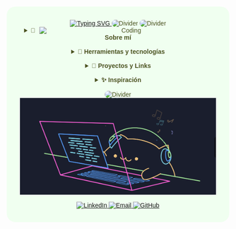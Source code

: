 <div style="background-color:#F0FFF0; border-radius:20px; padding:30px; font-family:'Comic Sans MS', cursive, sans-serif; color:#4B5320;" align="center">

  <!-- Typing SVG -->
  <a href="https://git.io/typing-svg">
    <img src="https://readme-typing-svg.herokuapp.com?duration=3500&color=777777&background=00000000&width=400&height=300&lines=Hola+mundo!+Soy+Estrella+Cardozo+🌻" alt="Typing SVG">
  </a>

  <!-- Imagen animada a la derecha -->
  <img align="right" alt="Coding" width="400" src="https://cdn.dribbble.com/users/1277312/screenshots/14733298/media/39b1045e593737587dd60e42c8422d1f.gif">

  <!-- Divider animado estilo boho más grande -->
  <img src="https://user-images.githubusercontent.com/73097560/115834477-dbab4500-a447-11eb-908a-139a6edaec5c.gif" alt="Divider" style="width:100%; height:20px; border-radius: 15px;">
  <img src="https://user-images.githubusercontent.com/73097560/115834477-dbab4500-a447-11eb-908a-139a6edaec5c.gif" alt="Divider" style="width:100%; height:20px; border-radius: 15px;">

  <br>

  <!-- Sobre mí -->
  <details>
    <summary><b>🌱 Sobre mí</b></summary>
    <br>
    <div align="center">
      <p>🌻 Estudiante de la tecnicatura en Desarrollo Web en la UNER.<br>
      🌿 Tecnicatura en Vegetal Intensivo.<br>
      💻 Me gusta explorar distintas ramas de la programación y afianzar mis habilidades, especializándome en Front End.<br>
      🎨 Apasionada por el diseño gráfico y web. Actualmente estoy tomando un curso de Experiencia de Usuario (UIX) de Google.<br>
      🌎 Interesada en tecnologías ambientales y en el diseño de páginas web funcionales y estéticas.<br>
      🍃 Mi objetivo principal es formarme para convertirme en desarrolladora Full Stack, explorando diferentes herramientas mientras profundizo mi pasión por el Front End.</p>
    </div>
  </details>

  <br>

  <!-- Herramientas y tecnologías -->
  <details>
    <summary><b>🌿 Herramientas y tecnologías</b></summary>
    <br>
    <div align="center">
      <kbd>
        <kbd>Lenguajes de programación</kbd><br><br>
        <img width="30px" src="https://cdn.jsdelivr.net/gh/devicons/devicon/icons/javascript/javascript-original.svg" alt="Javascript" title="Javascript"/>
        <img width="30px" src="https://cdn.jsdelivr.net/gh/devicons/devicon/icons/python/python-original.svg" alt="Python" title="Python"/>
        <img width="30px" src="https://cdn.jsdelivr.net/gh/devicons/devicon/icons/html5/html5-original.svg" alt="HTML" title="HTML"/>
        <img width="30px" src="https://cdn.jsdelivr.net/gh/devicons/devicon/icons/css3/css3-plain-wordmark.svg" alt="CSS" title="CSS"/>
      </kbd>
      <kbd>
        <kbd>Herramientas</kbd><br><br>
        <img width="30px" src="https://cdn.jsdelivr.net/gh/devicons/devicon/icons/figma/figma-original.svg" alt="Figma" title="Figma"/>
        <img width="30px" src="https://cdn.jsdelivr.net/gh/devicons/devicon/icons/git/git-plain.svg" alt="Git" title="Git"/>
      </kbd>
    </div>
  </details>

  <br>

  <!-- Proyectos / Links -->
  <details>
    <summary><b>🌸 Proyectos y Links</b></summary>
    <br>
    <div align="center">
      <p>💻 Mis proyectos están en GitHub: <a href="https://github.com/Estreyani" target="_blank">Mi GitHub</a></p>
    </div>
  </details>

  <br>

  <!-- Inspiración / frase -->
  <details>
    <summary><b>✨ Inspiración</b></summary>
    <br>
    <blockquote align="center">“🌿 La naturaleza no se apura, pero todo se logra.”<br>- Anónimo</blockquote>
  </details>

  <br>

  <!-- Divider animado estilo boho más grande -->
  <img src="https://user-images.githubusercontent.com/73097560/115834477-dbab4500-a447-11eb-908a-139a6edaec5c.gif" alt="Divider" style="width:100%; height:20px; border-radius: 15px;">

  <!-- Gato final -->
  <img src="https://github.com/SophieNguyen113/SophieNguyen113/blob/main/Sophie%20Nguyen%20-%20CatCat.gif" title="CatCat" alt="CatCat" style="display: block; margin: auto;">

  <br>

  <!-- Badges -->
  <div align="center">
    <a href="https://www.linkedin.com/in/estrella-cardozo-505b44163/" target="_blank">
      <img src="https://img.shields.io/static/v1?style=for-the-badge&message=LinkedIn&color=0A66C2&logo=LinkedIn&logoColor=FFFFFF&label=" alt="LinkedIn" />
    </a>
    <a href="mailto:estreyani@gmail.com" target="_blank">
      <img alt="Email" src="https://img.shields.io/static/v1?style=for-the-badge&message=Gmail&color=EA4335&logo=Gmail&logoColor=FFFFFF&label=" />
    </a>
    <a href="https://github.com/Estreyani" target="_blank">
      <img alt="GitHub" src="https://img.shields.io/static/v1?style=for-the-badge&message=GitHub&color=181717&logo=GitHub&logoColor=FFFFFF&label=" />
    </a>
  </div>

</div>
